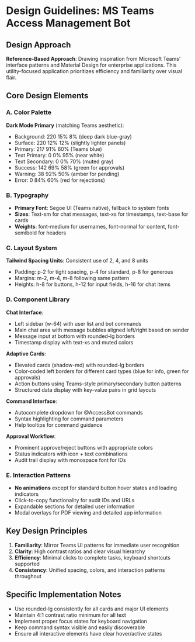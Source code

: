 # Design Guidelines: MS Teams Access Management Bot

## Design Approach
**Reference-Based Approach**: Drawing inspiration from Microsoft Teams' interface patterns and Material Design for enterprise applications. This utility-focused application prioritizes efficiency and familiarity over visual flair.

## Core Design Elements

### A. Color Palette
**Dark Mode Primary** (matching Teams aesthetic):
- Background: 220 15% 8% (deep dark blue-gray)
- Surface: 220 12% 12% (slightly lighter panels)
- Primary: 217 91% 60% (Teams blue)
- Text Primary: 0 0% 95% (near white)
- Text Secondary: 0 0% 70% (muted gray)
- Success: 142 69% 58% (green for approvals)
- Warning: 38 92% 50% (amber for pending)
- Error: 0 84% 60% (red for rejections)

### B. Typography
- **Primary Font**: Segoe UI (Teams native), fallback to system fonts
- **Sizes**: Text-sm for chat messages, text-xs for timestamps, text-base for cards
- **Weights**: font-medium for usernames, font-normal for content, font-semibold for headers

### C. Layout System
**Tailwind Spacing Units**: Consistent use of 2, 4, and 8 units
- Padding: p-2 for tight spacing, p-4 for standard, p-8 for generous
- Margins: m-2, m-4, m-8 following same pattern
- Heights: h-8 for buttons, h-12 for input fields, h-16 for chat items

### D. Component Library

**Chat Interface**:
- Left sidebar (w-64) with user list and bot commands
- Main chat area with message bubbles aligned left/right based on sender
- Message input at bottom with rounded-lg borders
- Timestamp display with text-xs and muted colors

**Adaptive Cards**:
- Elevated cards (shadow-md) with rounded-lg borders
- Color-coded left borders for different card types (blue for info, green for approvals)
- Action buttons using Teams-style primary/secondary button patterns
- Structured data display with key-value pairs in grid layouts

**Command Interface**:
- Autocomplete dropdown for @AccessBot commands
- Syntax highlighting for command parameters
- Help tooltips for command guidance

**Approval Workflow**:
- Prominent approve/reject buttons with appropriate colors
- Status indicators with icon + text combinations
- Audit trail display with monospace font for IDs

### E. Interaction Patterns
- **No animations** except for standard button hover states and loading indicators
- Click-to-copy functionality for audit IDs and URLs
- Expandable sections for detailed user information
- Modal overlays for PDF viewing and detailed app information

## Key Design Principles
1. **Familiarity**: Mirror Teams UI patterns for immediate user recognition
2. **Clarity**: High contrast ratios and clear visual hierarchy
3. **Efficiency**: Minimal clicks to complete tasks, keyboard shortcuts supported
4. **Consistency**: Unified spacing, colors, and interaction patterns throughout

## Specific Implementation Notes
- Use rounded-lg consistently for all cards and major UI elements
- Maintain 4:1 contrast ratio minimum for all text
- Implement proper focus states for keyboard navigation
- Keep command syntax visible and easily discoverable
- Ensure all interactive elements have clear hover/active states